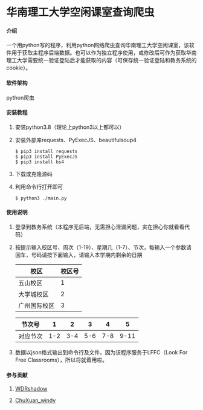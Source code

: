 # 华南理工大学空闲课室查询爬虫

#### 介绍

一个用python写的程序，利用python网络爬虫查询华南理工大学空闲课室，该软件用于获取主程序后端数据。也可以作为独立程序使用，或修改后可作为获取华南理工大学需要统一验证登陆后才能获取的内容（可保存统一验证登陆和教务系统的cookie）。

#### 软件架构

python爬虫


#### 安装教程

1. 安装python3.8（理论上python3以上都可以）

2. 安装外部库requests、PyExecJS、beautifulsoup4

   ```
   $ pip3 install requests
   $ pip3 install PyExecJS
   $ pip3 install bs4
   ```

3.  下载或克隆源码

4.  利用命令行打开即可

    ```
    $ python3 ./main.py
    ```

    

#### 使用说明

1. 登录到教务系统（本程序无后端，无需担心泄漏问题，实在担心你就看看代码）

2. 按提示输入校区号、周次（1-19）、星期几（1-7）、节次，每输入一个参数请回车，号码请按下面输入，请输入本学期内剩余的日期

   | 校区         | 校区号 |
   | ------------ | ------ |
   | 五山校区     | 1      |
   | 大学城校区   | 2      |
   | 广州国际校区 | 3      |

   | 节次号   | 1    | 2    | 3    | 4    | 5    |
   | -------- | ---- | ---- | ---- | ---- | ---- |
   | 对应节次 | 1-2  | 3-4  | 5-6  | 7-8  | 9-11 |

3.  数据以json格式输出到命令行及文件，因为该程序服务于LFFC（Look For Free Classrooms），所以将就着用啦。

#### 参与贡献

1. [WDRshadow][1]

2. [ChuXuan_windy][2]

[1]: Https://github.com/WDRshadow
[2]: Https://github.com/ChuXuan_windy
   


